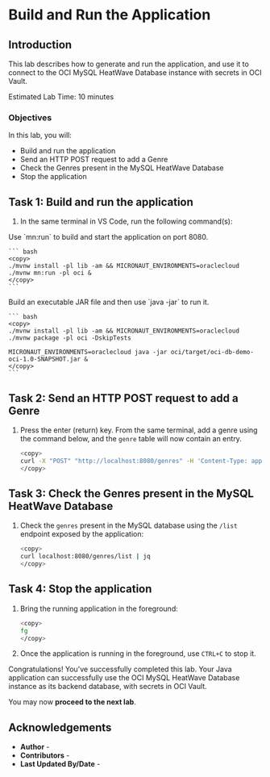 # Build and Run the Application

## Introduction

This lab describes how to generate and run the application, and use it to connect to the OCI MySQL HeatWave Database instance with secrets in OCI Vault.

Estimated Lab Time: 10 minutes

### Objectives

In this lab, you will:

* Build and run the application
* Send an HTTP POST request to add a Genre
* Check the Genres present in the MySQL HeatWave Database
* Stop the application

## Task 1: Build and run the application

1. In the same terminal in VS Code, run the following command(s):

<if type="mn_run">
   Use `mn:run` to build and start the application on port 8080.

	``` bash
	<copy>
	./mvnw install -pl lib -am && MICRONAUT_ENVIRONMENTS=oraclecloud ./mvnw mn:run -pl oci &
	</copy>
	```
</if>

<if type="jar">
   Build an executable JAR file and then use `java -jar` to run it.

	``` bash
	<copy>
	./mvnw install -pl lib -am && MICRONAUT_ENVIRONMENTS=oraclecloud ./mvnw package -pl oci -DskipTests

	MICRONAUT_ENVIRONMENTS=oraclecloud java -jar oci/target/oci-db-demo-oci-1.0-SNAPSHOT.jar &
	</copy>
	```
</if>

## Task 2: Send an HTTP POST request to add a Genre

1. Press the enter (return) key. From the same terminal, add a genre using the command below, and the `genre` table will now contain an entry.

	``` bash
	<copy>
	curl -X "POST" "http://localhost:8080/genres" -H 'Content-Type: application/json; charset=utf-8' -d '{ "name": "music" }' | jq
	</copy>
	```

## Task 3: Check the Genres present in the MySQL HeatWave Database

1. Check the `genres` present in the MySQL database using the `/list` endpoint exposed by the application:

	``` bash
	<copy>
	curl localhost:8080/genres/list | jq
	</copy>
	```

## Task 4: Stop the application

1. Bring the running application in the foreground:

	```bash
	<copy>
	fg
	</copy>
	```

2. Once the application is running in the foreground, use `CTRL+C` to stop it.

Congratulations! You've successfully completed this lab. Your Java application can successfully use the OCI MySQL HeatWave Database instance as its backend database, with secrets in OCI Vault.

You may now **proceed to the next lab**.

## Acknowledgements

* **Author** - [](var:author)
* **Contributors** - [](var:contributors)
* **Last Updated By/Date** - [](var:last_updated)
